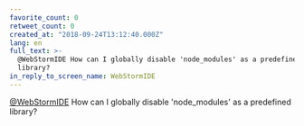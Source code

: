 ```yaml
---
favorite_count: 0
retweet_count: 0
created_at: "2018-09-24T13:12:40.000Z"
lang: en
full_text: >-
  @WebStormIDE How can I globally disable 'node_modules' as a predefined
  library?
in_reply_to_screen_name: WebStormIDE
---
```


[@WebStormIDE](https://twitter.com/WebStormIDE) How can I globally disable
'node_modules' as a predefined library?
